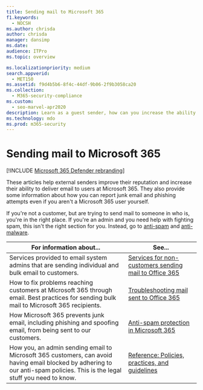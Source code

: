 ```yaml
---
title: Sending mail to Microsoft 365
f1.keywords: 
  - NOCSH
ms.author: chrisda
author: chrisda
manager: dansimp
ms.date: 
audience: ITPro
ms.topic: overview

ms.localizationpriority: medium
search.appverid: 
  - MET150
ms.assetid: f9d4b5b6-8f4c-44df-9b06-2f9b3058ca20
ms.collection: 
  - M365-security-compliance
ms.custom: 
  - seo-marvel-apr2020
description: Learn as a guest sender, how can you increase the ability to deliver email to users in Microsoft 365. Also learn how to report junk email & phishing attempts as a guest.
ms.technology: mdo
ms.prod: m365-security
---
```


# Sending mail to Microsoft 365

[!INCLUDE [Microsoft 365 Defender rebranding](../includes/microsoft-defender-for-office.md)]

These articles help external senders improve their reputation and increase their ability to deliver email to users at Microsoft 365. They also provide some information about how you can report junk email and phishing attempts even if you aren't a Microsoft 365 user yourself.

If you're not a customer, but are trying to send mail to someone in who is, you're in the right place. If you're an admin and you need help with fighting spam, this isn't the right section for you. Instead, go to [anti-spam](anti-spam-protection.md) and [anti-malware](anti-malware-protection.md).

|For information about...|See...|
|---|---|
|Services provided to email system admins that are sending individual and bulk email to customers.|[Services for non-customers sending mail to Office 365](services-for-non-customers.md)|
|How to fix problems reaching customers at Microsoft 365 through email. Best practices for sending bulk mail to Microsoft 365 recipients.|[Troubleshooting mail sent to Office 365](troubleshooting-mail-sent-to-office-365.md)|
|How Microsoft 365 prevents junk email, including phishing and spoofing email, from being sent to our customers.|[Anti-spam protection in Microsoft 365](anti-spam-protection.md)|
|How you, an admin sending email to Microsoft 365 customers, can avoid having email blocked by adhering to our anti-spam policies. This is the legal stuff you need to know.|[Reference: Policies, practices, and guidelines](reference-policies-practices-and-guidelines.md)|
